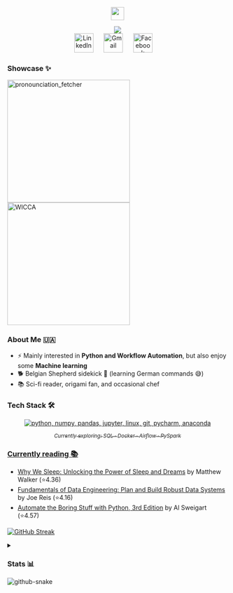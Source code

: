 <!-- Heavely inspired by https://github.com/DenverCoder1/DenverCoder1/blob/main/README.md -->
<!-- <a href="" target="_blank"> -->
<p align="center" title="My name">
  <a href="https://github.com/Todmount" target="_blank">
    <img style="height:30px" src="https://res.cloudinary.com/dxteec1w4/image/upload/v1756158343/GithubName_niep5u.png"></a>
</p>

<!-- Typing animation. See https://github.com/DenverCoder1/readme-typing-svg -->
<div align="center" title="Cool animation">
  <a href="https://github.com/denvercoder1/readme-typing-svg" target="_blank" alt="Aspiring Data Software Engineer">
    <img src="https://readme-typing-svg.herokuapp.com?lines=Aspiring+Data+Software+Engineer;Always+curious+to+build+new+things&center=true&color=41b883&title_color=F39C12&width=550&height=55&size=24&duration=4500&pause=1000">
  </a>
</div>

<!-- Socials -->
<div align="center">
  <a href="https://www.linkedin.com/in/todmount" target="_blank" alt="LinkedIn" title="LinkedIn">
    <img
      style="width:44px"
      src="https://res.cloudinary.com/dxteec1w4/image/upload/v1756561851/LinkedIn-Icon-Logo.vue_dark_n75yls.png" 
      alt="LinkedIn"></a>&#8287;&#8287;&#8287;&#8287;&#8287;
  <a href="mailto:todmount@gmail.com" target="_blank" alt="Gmail" title="Mail me">
    <img
      style="width:44px"
      src="https://res.cloudinary.com/dxteec1w4/image/upload/v1756561829/Gmail-Logo.vue_dark_qjue9a.png" 
      alt="Gmail"></a>&#8287;&#8287;&#8287;&#8287;&#8287;
  <a href="https://www.facebook.com/todmount/" target="_blank" alt="Facebook" title="Facebook">
    <img src="https://res.cloudinary.com/dxteec1w4/image/upload/v1756561810/Facebook-f_Logo-Blue-Logo.vue_dark_ho8eul.png" alt="Facebook" style="width:44px"></a>&#8287;&#8287;&#8287;&#8287;&#8287;
</div>


<!--- <sub><hr title="Nothing interesting, look further"></sub> --->
<!--- <h1></h1> --->


<!-- Projects I'm proud of -->
<!--  colors 
solarized dark bg - 002b36   vue dark bg - 273849   vue dark txt - 41b883   shadow green - ffffff00   github dimmed - 24292F   amber - F39C12
&bg_color=DEG135,1D2B2A,24292F,273849   &bg_color=DEG135,1F2A36,E8F1F2   &bg_color=DEG135,2C3E50,D5EDE4 bg_color=162322
-->
<h3 align="left" title="Projects I'm proud of">Showcase ✨</h3>
<p align="left">
  <a href="https://github.com/Todmount/pronunciation_fetcher" target="_blank">
    <img 
      src="https://denvercoder1-github-readme-stats.vercel.app/api/pin/?username=todmount&repo=pronunciation_fetcher&theme=vue-dark&hide_border=true&title_color=41b883&show_icons=false&bg_color=90,162322,1D2B2A,1D2B2A&border_color=0B1313" 
      width="280"
      alt="pronounciation_fetcher"
      ></a>
  <a href="https://github.com/Todmount/wicca" target="_blank">
    <img 
      src="https://denvercoder1-github-readme-stats.vercel.app/api/pin/?username=todmount&repo=wicca&theme=vue-dark&hide_border=true&title_color=41b883&show_icons=false&bg_color=90,162322,1D2B2A,1D2B2A" 
      width="280"
      alt="WICCA"
      ></a>
</p>


<!-- Introduction -->
<h3 align="left" title="Introduction">About Me 🇺🇦</h3>

- ⚡ Mainly interested in **Python and Workflow Automation**, but also enjoy some **Machine learning**
- 🐕 Belgian Shepherd sidekick 🐾 (learning German commands 😅)
- 📚 Sci-fi reader, origami fan, and occasional chef


<!-- Tools Icon Set: https://devicon.dev/ https://github.com/LelouchFR/skill-icons?tab=readme-ov-file-->
<h3 align="left" title="Tools I use">Tech Stack 🛠️</h3>
<p  align="center">
  <picture> <!-- In theory, this should change some icons by user theme -->
    <a href="https://go-skill-icons.vercel.app/">
      <source 
        media="(prefers-color-scheme: dark)" srcset="https://go-skill-icons.vercel.app/api/icons?i=python,numpy,pandas,jupyter,linux,git,pycharm,anaconda&titles=true&theme=dark"/>
      <source media="(prefers-color-scheme: light)" srcset="https://go-skill-icons.vercel.app/api/icons?i=python,numpy,pandas,jupyter,linux,git,pycharm,anaconda&titles=true&theme=light"/>
      <img 
        alt="python, numpy, pandas, jupyter, linux, git, pycharm, anaconda" 
        src="https://go-skill-icons.vercel.app/api/icons?i=python,numpy,pandas,jupyter,linux,git,pycharm,anaconda&titles=true&theme=" />
  </picture>
  </p>

  
<!-- Tools I'm learning -->
<p align="center" title="Tools I'm diving in">
  <sub><i>Currently exploring: SQL · Docker · Airflow · PySpark</i></sub>
</p>


<!-- Workflow: https://github.com/marketplace/actions/goodreads-profile-workflow -->
<h3 align="left" title="Books I'm reading">Currently reading 📚</h3>

<!-- GOODREADS-LIST:START -->
- [Why We Sleep: Unlocking the Power of Sleep and Dreams](https://www.goodreads.com/review/show/7850495241?utm_medium=api&utm_source=rss) by Matthew Walker (⭐️4.36)
- [Fundamentals of Data Engineering: Plan and Build Robust Data Systems](https://www.goodreads.com/review/show/7850230893?utm_medium=api&utm_source=rss) by Joe Reis (⭐️4.16)
- [Automate the Boring Stuff with Python, 3rd Edition](https://www.goodreads.com/review/show/7850229429?utm_medium=api&utm_source=rss) by Al Sweigart (⭐️4.57)
<!-- GOODREADS-LIST:END -->

[![GitHub Streak](https://readme-streak-804sm59cl-todmounts-projects.vercel.app?user=todmount&theme=blood-dark)](https://git.io/streak-stats)

<!-- Stats -->
<details title="Stats is so cool">
  <summary><h3>Stats 📊 </h3></summary>
  
  <div>
    <!-- Stats -->
    <a href="https://github.com/anuraghazra/github-readme-stats">
      <img 
        style="width:390px" 
        src="https://github-readme-stats.vercel.app/api?username=todmount&theme=vue-dark&bg_color=90,162322,162322,1D2B2A,1D2B2A,1D2B2A&hide_border=true" 
        alt="GitHub Stats" 
        title="GitHub Stats"
        ></a>
    <!-- Streak (width in the src) &background=90%2C162322%2C162322%2C1D2B2A%2C1D2B2A%2C1D2B2A%2C1D2B2A%2C1D2B2A-->
    <a href="https://git.io/streak-stats">
      <img 
        src="https://readme-streak-five.vercel.app/?user=todmount&theme=vue-dark&hide_border=true&exclude_days=Sun%2CSat&background=90%2C162322%2C162322%2C1D2B2A%2C1D2B2A%2C1D2B2A%2C1D2B2A%2C1D2B2A&card_width=327&card_height=170" 
        alt="GitHub Streak" 
        title="GitHub Streak"
        ></a>
  </div>
  <div>
    <!-- WakaTime -->
    <a href="https://github.com/anuraghazra/github-readme-stats">
      <img 
        style="height:350px" src="https://github-readme-stats.vercel.app/api/wakatime?username=Todmount&theme=vue-dark&bg_color=90,162322,162322,1D2B2A,1D2B2A,1D2B2A&hide_border=true" 
        alt="WakaTime" 
        title="WakaTime"
        ></a>
    <!-- Top languages -->
    <a href="https://github.com/anuraghazra/github-readme-stats">
      <img 
        style="height:350px" 
        src="https://github-readme-stats.vercel.app/api/top-langs/?username=Todmount&theme=vue-dark&bg_color=90,162322,162322,1D2B2A,1D2B2A,1D2B2A&hide_border=true&layout=donut-vertical" 
        alt="Top Languages" 
        title="Top Languages"
        ></a>
  </div>
    
  <!--- Same as above, but markdown 
  [![GitHub Stats](https://github-readme-stats.vercel.app/api?username=todmount&theme=vue-dark&bg_color=90,162322,162322,1D2B2A,1D2B2A,1D2B2A&hide_border=true)](https://github.com/anuraghazra/github-readme-stats)
  [![GitHub Streak](https://streak-stats.demolab.com?user=todmount&theme=vue-dark&hide_border=true&exclude_days=Sun%2CSat&background=90%2C162322%2C162322%2C1D2B2A%2C1D2B2A%2C1D2B2A%2C1D2B2A%2C1D2B2A)](https://git.io/streak-stats)
  [![WakaTime](https://github-readme-stats.vercel.app/api/wakatime?username=Todmount&theme=vue-dark&bg_color=90,162322,162322,1D2B2A,1D2B2A,1D2B2A&hide_border=true)](https://github.com/anuraghazra/github-readme-stats)
  [![Top Langs](https://github-readme-stats.vercel.app/api/top-langs/?username=Todmount&theme=vue-dark&bg_color=90,162322,162322,1D2B2A,1D2B2A,1D2B2A&hide_border=true&layout=donut-vertical)](https://github.com/anuraghazra/github-readme-stats)
  --->
</details>


<!-- Workflow: https://github.com/Platane/snk?tab=readme-ov-file -->
<picture align="center">
  <source media="(prefers-color-scheme: dark)" srcset="https://raw.githubusercontent.com/Todmount/Todmount/refs/heads/output/github-contribution-grid-snake-dark.svg" />
  <source media="(prefers-color-scheme: light)" srcset="https://raw.githubusercontent.com/Todmount/Todmount/refs/heads/output/github-contribution-grid-snake.svg" />
  <img alt="github-snake" src="https://raw.githubusercontent.com/Todmount/Todmount/output/github-snake.svg" />
</picture>
